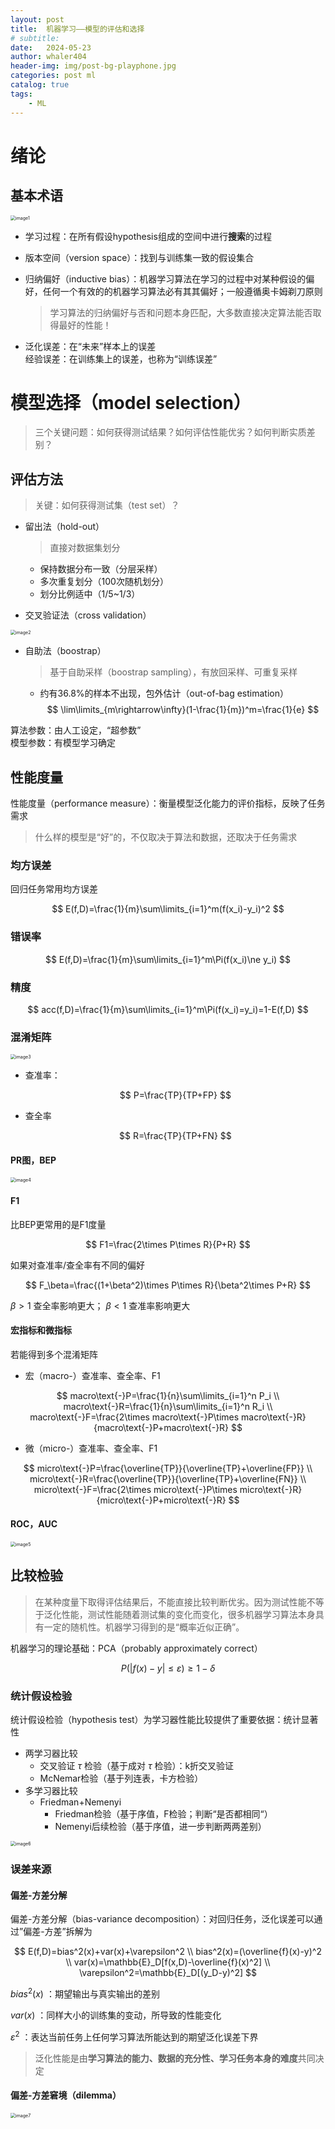 ```yaml
---
layout: post
title:  机器学习——模型的评估和选择
# subtitle: 
date:   2024-05-23
author: whaler404
header-img: img/post-bg-playphone.jpg
categories: post ml
catalog: true
tags:
    - ML
---
```


# 绪论

## 基本术语

<img src="/assets/images/机器学习模型评估选择.assets/image1.png" alt="image1" style="zoom:50%;">

- 学习过程：在所有假设hypothesis组成的空间中进行**搜索**的过程

- 版本空间（version space）：找到与训练集一致的假设集合

- 归纳偏好（inductive bias）：机器学习算法在学习的过程中对某种假设的偏好，任何一个有效的的机器学习算法必有其其偏好；一般遵循奥卡姆剃刀原则
    > 学习算法的归纳偏好与否和问题本身匹配，大多数直接决定算法能否取得最好的性能！

- 泛化误差：在“未来”样本上的误差<br>
  经验误差：在训练集上的误差，也称为“训练误差”

# 模型选择（model selection）

> 三个关键问题：如何获得测试结果？如何评估性能优劣？如何判断实质差别？

## 评估方法

> 关键：如何获得测试集（test set）？

- 留出法（hold-out）
    > 直接对数据集划分
    - 保持数据分布一致（分层采样）
    - 多次重复划分（100次随机划分）
    - 划分比例适中（1/5~1/3）

- 交叉验证法（cross validation）

<img src="/assets/images/机器学习模型评估选择.assets/image2.png" alt="image2" style="zoom:50%;">

- 自助法（boostrap）
    > 基于自助采样（boostrap sampling），有放回采样、可重复采样
    - 约有36.8%的样本不出现，包外估计（out-of-bag estimation）
    $$
    \lim\limits_{m\rightarrow\infty}(1-\frac{1}{m})^m=\frac{1}{e}
    $$

算法参数：由人工设定，“超参数”<br>
模型参数：有模型学习确定<br>

## 性能度量

性能度量（performance measure）：衡量模型泛化能力的评价指标，反映了任务需求
> 什么样的模型是“好”的，不仅取决于算法和数据，还取决于任务需求

### 均方误差

回归任务常用均方误差

$$
E(f,D)=\frac{1}{m}\sum\limits_{i=1}^m(f(x_i)-y_i)^2
$$

### 错误率

$$
E(f,D)=\frac{1}{m}\sum\limits_{i=1}^m\Pi(f(x_i)\ne y_i)
$$

### 精度

$$
acc(f,D)=\frac{1}{m}\sum\limits_{i=1}^m\Pi(f(x_i)=y_i)=1-E(f,D)
$$

### 混淆矩阵

<img src="/assets/images/机器学习模型评估选择.assets/image3.png" alt="image3" style="zoom:50%;">

- 查准率：
    
    $$
    P=\frac{TP}{TP+FP}
    $$

- 查全率

    $$
    R=\frac{TP}{TP+FN}
    $$

#### PR图，BEP

<img src="/assets/images/机器学习模型评估选择.assets/image4.png" alt="image4" style="zoom:50%;">

#### F1

比BEP更常用的是F1度量

$$
F1=\frac{2\times P\times R}{P+R}
$$

如果对查准率/查全率有不同的偏好

$$
F_\beta=\frac{(1+\beta^2)\times P\times R}{\beta^2\times P+R}
$$

$\beta>1$ 查全率影响更大； $\beta<1$ 查准率影响更大

#### 宏指标和微指标

若能得到多个混淆矩阵

- 宏（macro-）查准率、查全率、F1

$$
macro\text{-}P=\frac{1}{n}\sum\limits_{i=1}^n P_i \\
macro\text{-}R=\frac{1}{n}\sum\limits_{i=1}^n R_i \\
macro\text{-}F=\frac{2\times macro\text{-}P\times macro\text{-}R}{macro\text{-}P+macro\text{-}R}
$$

- 微（micro-）查准率、查全率、F1

$$
micro\text{-}P=\frac{\overline{TP}}{\overline{TP}+\overline{FP}} \\
micro\text{-}R=\frac{\overline{TP}}{\overline{TP}+\overline{FN}} \\
micro\text{-}F=\frac{2\times micro\text{-}P\times micro\text{-}R}{micro\text{-}P+micro\text{-}R}
$$

#### ROC，AUC

<img src="/assets/images/机器学习模型评估选择.assets/image5.png" alt="image5" style="zoom:50%;">

## 比较检验

>在某种度量下取得评估结果后，不能直接比较判断优劣。因为测试性能不等于泛化性能，测试性能随着测试集的变化而变化，很多机器学习算法本身具有一定的随机性。机器学习得到的是“概率近似正确”。

机器学习的理论基础：PCA（probably approximately correct）

$$
P(|f(x)-y|\le\varepsilon)\ge 1-\delta
$$

### 统计假设检验

统计假设检验（hypothesis test）为学习器性能比较提供了重要依据：统计显著性

- 两学习器比较
    - 交叉验证 $\tau$ 检验（基于成对 $\tau$ 检验）：k折交叉验证
    - McNemar检验（基于列连表，卡方检验）
- 多学习器比较
    - Friedman+Nemenyi
        - Friedman检验（基于序值，F检验；判断“是否都相同“）
        - Nemenyi后续检验（基于序值，进一步判断两两差别）

<img src="/assets/images/机器学习模型评估选择.assets/image6.png" alt="image6" style="zoom:50%;">

### 误差来源

#### 偏差-方差分解

偏差-方差分解（bias-variance decomposition）：对回归任务，泛化误差可以通过”偏差-方差”拆解为

$$
E(f,D)=bias^2(x)+var(x)+\varepsilon^2 \\
bias^2(x)=(\overline{f}(x)-y)^2 \\
var(x)=\mathbb{E}_D[f(x,D)-\overline{f}(x)^2] \\
\varepsilon^2=\mathbb{E}_D[(y_D-y)^2]
$$

$bias^2(x)$ ：期望输出与真实输出的差别

$var(x)$ ：同样大小的训练集的变动，所导致的性能变化

$\varepsilon^2$ ：表达当前任务上任何学习算法所能达到的期望泛化误差下界

> 泛化性能是由**学习算法的能力、数据的充分性、学习任务本身的难度**共同决定

#### 偏差-方差窘境（dilemma）

<img src="/assets/images/机器学习模型评估选择.assets/image7.png" alt="image7" style="zoom:50%;">
